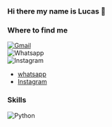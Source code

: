 ### Hi there my name is Lucas 👋

<!--
**lucasfozzatti/lucasfozzatti** is a ✨ _special_ ✨ repository because its `README.md` (this file) appears on your GitHub profile.-->

### Where to find me


[![Gmail](https://img.shields.io/badge/Gmail-red?style=for-the-badge&logo=gmail&logoColor=white&labelColor=101010)](fozzatti98@gmail.com)</br>
![Whatsapp](https://img.shields.io/badge/Whatsapp-green?style=for-the-badge&logo=whatsapp&logoColor=white&labelColor=101010)</br>
![Instagram](https://img.shields.io/badge/Instagram-orange?style=for-the-badge&logo=instagram&logoColor=white&labelColor=101010)</br>

- [whatsapp](2612127148)
- [Instagram](https://www.instagram.com/fozzattilucas/)


### Skills
![Python](https://img.shields.io/badge/-python-yellow?logo=python&logoColor=white&logoWidth=30&logoHeigth=30&style=flat)</br>
  
